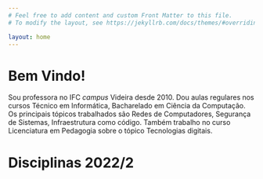 ```yaml
---
# Feel free to add content and custom Front Matter to this file.
# To modify the layout, see https://jekyllrb.com/docs/themes/#overriding-theme-defaults

layout: home
---
```


# Bem Vindo!

Sou professora no IFC _campus_ Videira desde 2010. Dou aulas regulares nos cursos Técnico em Informática, Bacharelado em Ciência da Computação. Os principais tópicos trabalhados são Redes de Computadores, Segurança de Sistemas, Infraestrutura como código. Também trabalho no curso Licenciatura em Pedagogia sobre o tópico Tecnologias digitais.

# Disciplinas 2022/2
